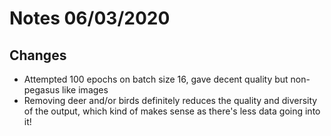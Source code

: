 # Notes 06/03/2020

## Changes
- Attempted 100 epochs on batch size 16, gave decent quality but non-pegasus like images
- Removing deer and/or birds definitely reduces the quality and diversity of the output, which kind of makes sense as there's less data going into it!